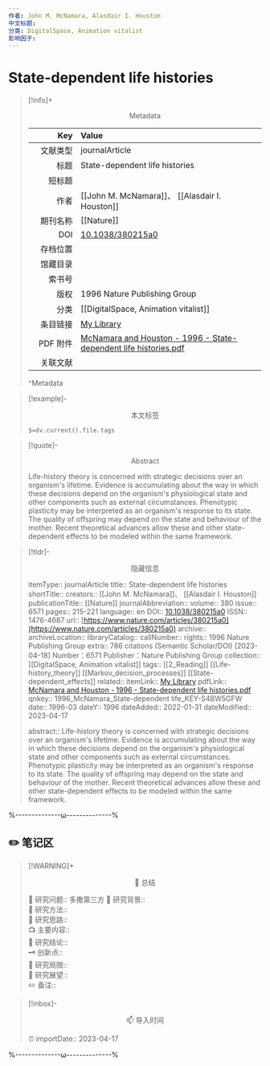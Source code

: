 ```yaml
---
作者: John M. McNamara, Alasdair I. Houston
中文标题: 
分类: DigitalSpace, Animation vitalist
影响因子: 
---
```




# State-dependent life histories
> [!info]+ <center>Metadata</center>
> 
> |<div style="width: 5em">Key</div>|Value|
> |--:|:--|
> |文献类型|journalArticle|
> |标题|State-dependent life histories|
> |短标题||
> |作者|[[John M. McNamara]]、 [[Alasdair I. Houston]]|
> |期刊名称|[[Nature]]|
> |DOI|[10.1038/380215a0](https://doi.org/10.1038/380215a0)|
> |存档位置||
> |馆藏目录||
> |索书号||
> |版权|1996 Nature Publishing Group|
> |分类|[[DigitalSpace, Animation vitalist]]|
> |条目链接|[My Library](zotero://select/library/items/S4BW5GFW)|
> |PDF 附件|[McNamara and Houston - 1996 - State-dependent life histories.pdf](zotero://open-pdf/library/items/XSGD89RV)|
> |关联文献||
> ^Metadata

> [!example]- <center>本文标签</center>
> 
> `$=dv.current().file.tags`

> [!quote]- <center>Abstract</center>
> 
> Life-history theory is concerned with strategic decisions over an organism's lifetime. Evidence is accumulating about the way in which these decisions depend on the organism's physiological state and other components such as external circumstances. Phenotypic plasticity may be interpreted as an organism's response to its state. The quality of offspring may depend on the state and behaviour of the mother. Recent theoretical advances allow these and other state-dependent effects to be modeled within the same framework.

> [!tldr]- <center>隐藏信息</center>
> 
> itemType:: journalArticle
> title:: State-dependent life histories
> shortTitle:: 
> creators:: [[John M. McNamara]]、 [[Alasdair I. Houston]]
> publicationTitle:: [[Nature]]
> journalAbbreviation:: 
> volume:: 380
> issue:: 6571
> pages:: 215-221
> language:: en
> DOI:: [10.1038/380215a0](https://doi.org/10.1038/380215a0)
> ISSN:: 1476-4687
> url:: [https://www.nature.com/articles/380215a0](https://www.nature.com/articles/380215a0)
> archive:: 
> archiveLocation:: 
> libraryCatalog:: 
> callNumber:: 
> rights:: 1996 Nature Publishing Group
> extra:: 786 citations (Semantic Scholar/DOI) [2023-04-18] Number：6571 Publisher：Nature Publishing Group
> collection:: [[DigitalSpace, Animation vitalist]]
> tags:: [[2_Reading]] [[Life-history_theory]] [[Markov_decision_processes]] [[State-dependent_effects]]
> related:: 
> itemLink:: [My Library](zotero://select/library/items/S4BW5GFW)
> pdfLink:: [McNamara and Houston - 1996 - State-dependent life histories.pdf](zotero://open-pdf/library/items/XSGD89RV)
> qnkey:: 1996_McNamara_State-dependent life_KEY-S4BW5GFW
> date:: 1996-03
> dateY:: 1996
> dateAdded:: 2022-01-31
> dateModified:: 2023-04-17
> 
> abstract:: Life-history theory is concerned with strategic decisions over an organism's lifetime. Evidence is accumulating about the way in which these decisions depend on the organism's physiological state and other components such as external circumstances. Phenotypic plasticity may be interpreted as an organism's response to its state. The quality of offspring may depend on the state and behaviour of the mother. Recent theoretical advances allow these and other state-dependent effects to be modeled within the same framework.


%--------------ω--------------%

## ✏️ 笔记区

> [!WARNING]+ <center>🐣 总结</center>  
>
>🎯 研究问题::  多撒第三方
🔎 研究背景::  
🚀 研究方法::  
🐔 研究思路::  
📺 主要内容::  
🎉 研究结论::  
🗝️ 创新点::  
💩 研究局限::  
🐾 研究展望::  
✏️ 备注::  

> [!inbox]- <center>📫 导入时间</center>
>
> ⏰ importDate:: 2023-04-17

%--------------ω--------------%